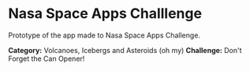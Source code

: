 # Nasa Space Apps Challlenge

Prototype of the app made to Nasa Space Apps Challenge.

**Category:** Volcanoes, Icebergs and Asteroids (oh my)
**Challenge:** Don't Forget the Can Opener!
